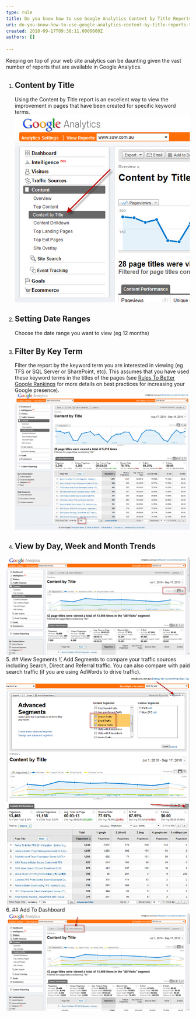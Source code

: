 ```yaml
---
type: rule
title: Do you know how to use Google Analytics Content by Title Reports to track Trends?
uri: do-you-know-how-to-use-google-analytics-content-by-title-reports-to-track-trends
created: 2010-09-17T09:38:11.0000000Z
authors: []

---
```


Keeping on top of your web site analytics can be daunting given the vast number of reports that are available in Google Analytics.<br> 
1. ## Content by Title
    Using the Content by Title report is an excellent way to view the improvement in pages that have been created for specific keyword terms.
![ From the Content Section of the Analytics report pane, choose Content by Title](analytics-content-title-report.jpg) 
2. ## Setting Date Ranges
    Choose the date range you want to view (eg 12 months)
3. ## Filter By Key Term
    Filter the report by the keyword term you are interested in viewing (eg TFS or SQL Server or SharePoint, etc). This assumes that you have used these keyword terms in the titles of the pages (see [Rules To Better Google Rankings](http://www.ssw.com.au/ssw/Standards/Rules/RulestoBetterGoogleRankings.aspx) for more details on best practices for increasing your Google presence).
![ we have filtered by the term ‘tfs’.     The overall trend of your pageviews should be increasing.](analytics-content-title-filter.jpg) 
4. ## View by Day, Week and Month Trends
![ Use the ‘Graph By’ options to show trends for Weeks and Monthly visits](analytics-weekly-trend.jpg) 
5. ## View Segments
![ Add Segments to compare your traffic sources including Search, Direct and Referral traffic. You can also compare with paid search traffic (if you are using AdWords to drive traffic). ![ ](analytics-segments.jpg) 
![ You can also view the sources of the traffic to see which sites are sending you traffic by clicking on the Pivot View. ![](analytics-content-sources-bounce-rate.jpg) ](analytics-content-sources.jpg) 
6. ## Add To Dashboard
![ Add the Report to your Dashboard ![](analytics-dashboard.jpg) ](analytics-add-dashboard.jpg)

